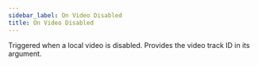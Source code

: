 ```yaml
---
sidebar_label: On Video Disabled
title: On Video Disabled
---
```

Triggered when a local video is disabled. Provides the video track ID in its argument.